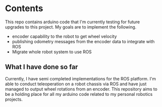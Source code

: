 # Contents
This repo contains arduino code that I'm currently testing for future upgrades to this project. My goals are to implement the following.

- encoder capability to the robot to get wheel velocity
- publishing odometry messages from the encoder data to integrate with ROS
- Migrate whole robot system to use ROS

## What I have done so far
Currently, I have semi completed implementations for the ROS platform. I'm able to conduct teleoperation on a robot chassis via ROS and have just managed to output wheel rotations from an encoder. This repository aims to be a holding place for all my arduino code related to my personal robotics projects.